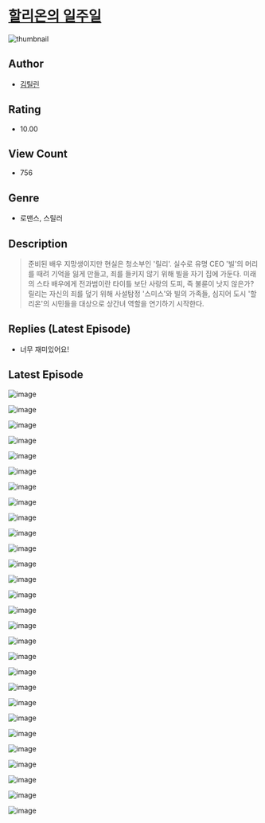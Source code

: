 # [할리온의 일주일](https://comic.naver.com/challenge/list?titleId=811025)
![thumbnail](https://image-comic.pstatic.net/user_contents_data/challenge_comic/2023/05/25/367151/upload_3544667395411239781_480x623.jpeg)

## Author
- [김틸린](https://comic.naver.com/artistTitle?id=367151)

## Rating
- 10.00

## View Count
- 756

## Genre
- 로맨스, 스릴러

## Description
> 준비된 배우 지망생이지만 현실은 청소부인 '릴리'. 실수로 유명 CEO '빌'의 머리를 때려 기억을 잃게 만들고, 죄를 들키지 않기 위해 빌을 자기 집에 가둔다. 미래의 스타 배우에게 전과범이란 타이틀 보단 사랑의 도피, 즉 불륜이 낫지 않은가? 릴리는 자신의 죄를 덮기 위해 사설탐정 '스미스'와 빌의 가족들, 심지어 도시 '할리온'의 시민들을 대상으로 상간녀 역할을 연기하기 시작한다.

## Replies (Latest Episode)
- 너무 재미있어요!

## Latest Episode
![image](https://image-comic.pstatic.net/user_contents_data/challenge_comic/2023/05/25/367151/upload_7221069245142414648.jpeg)

![image](https://image-comic.pstatic.net/user_contents_data/challenge_comic/2023/05/25/367151/upload_7075824833610199861.jpeg)

![image](https://image-comic.pstatic.net/user_contents_data/challenge_comic/2023/05/25/367151/upload_3487303863708771125.jpeg)

![image](https://image-comic.pstatic.net/user_contents_data/challenge_comic/2023/05/25/367151/upload_3991935734082843491.jpeg)

![image](https://image-comic.pstatic.net/user_contents_data/challenge_comic/2023/05/25/367151/upload_7161067989325919588.jpeg)

![image](https://image-comic.pstatic.net/user_contents_data/challenge_comic/2023/05/25/367151/upload_3905013626795275107.jpeg)

![image](https://image-comic.pstatic.net/user_contents_data/challenge_comic/2023/05/25/367151/upload_3472900068060782899.jpeg)

![image](https://image-comic.pstatic.net/user_contents_data/challenge_comic/2023/05/25/367151/upload_3689628288281032292.jpeg)

![image](https://image-comic.pstatic.net/user_contents_data/challenge_comic/2023/05/25/367151/upload_3906981761182283570.jpeg)

![image](https://image-comic.pstatic.net/user_contents_data/challenge_comic/2023/05/25/367151/upload_4051379537470317923.jpeg)

![image](https://image-comic.pstatic.net/user_contents_data/challenge_comic/2023/05/25/367151/upload_7221022147319313505.jpeg)

![image](https://image-comic.pstatic.net/user_contents_data/challenge_comic/2023/05/25/367151/upload_7147268930257904230.jpeg)

![image](https://image-comic.pstatic.net/user_contents_data/challenge_comic/2023/05/25/367151/upload_7004614958775690550.jpeg)

![image](https://image-comic.pstatic.net/user_contents_data/challenge_comic/2023/05/25/367151/upload_3906135339075582256.jpeg)

![image](https://image-comic.pstatic.net/user_contents_data/challenge_comic/2023/05/25/367151/upload_3703476427584713776.jpeg)

![image](https://image-comic.pstatic.net/user_contents_data/challenge_comic/2023/05/25/367151/upload_4123436005421233714.jpeg)

![image](https://image-comic.pstatic.net/user_contents_data/challenge_comic/2023/05/25/367151/upload_4121695492221973561.jpeg)

![image](https://image-comic.pstatic.net/user_contents_data/challenge_comic/2023/05/25/367151/upload_3703139997779899747.jpeg)

![image](https://image-comic.pstatic.net/user_contents_data/challenge_comic/2023/05/25/367151/upload_3761461594885075255.jpeg)

![image](https://image-comic.pstatic.net/user_contents_data/challenge_comic/2023/05/25/367151/upload_4121464778644468278.jpeg)

![image](https://image-comic.pstatic.net/user_contents_data/challenge_comic/2023/05/25/367151/upload_3919317375441450340.jpeg)

![image](https://image-comic.pstatic.net/user_contents_data/challenge_comic/2023/05/25/367151/upload_7075212610939281720.jpeg)

![image](https://image-comic.pstatic.net/user_contents_data/challenge_comic/2023/05/25/367151/upload_3847592727217922613.jpeg)

![image](https://image-comic.pstatic.net/user_contents_data/challenge_comic/2023/05/25/367151/upload_3978138838789271608.jpeg)

![image](https://image-comic.pstatic.net/user_contents_data/challenge_comic/2023/05/25/367151/upload_3847310367494923058.jpeg)

![image](https://image-comic.pstatic.net/user_contents_data/challenge_comic/2023/05/25/367151/upload_3905572166656681061.jpeg)

![image](https://image-comic.pstatic.net/user_contents_data/challenge_comic/2023/05/25/367151/upload_4049925076843704630.jpeg)

![image](https://image-comic.pstatic.net/user_contents_data/challenge_comic/2023/05/25/367151/upload_3775486780555999289.jpeg)
